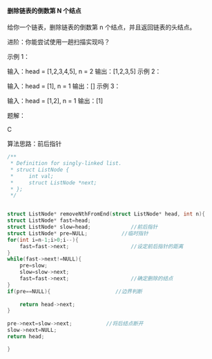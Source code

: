 #### 删除链表的倒数第 N 个结点

给你一个链表，删除链表的倒数第 n 个结点，并且返回链表的头结点。

进阶：你能尝试使用一趟扫描实现吗？

 

示例 1：

输入：head = [1,2,3,4,5], n = 2
输出：[1,2,3,5]
示例 2：

输入：head = [1], n = 1
输出：[]
示例 3：

输入：head = [1,2], n = 1
输出：[1]

题解：

C

算法思路：前后指针

```c
/**
 * Definition for singly-linked list.
 * struct ListNode {
 *     int val;
 *     struct ListNode *next;
 * };
 */


struct ListNode* removeNthFromEnd(struct ListNode* head, int n){
struct ListNode* fast=head;
struct ListNode* slow=head;             //前后指针
struct ListNode* pre=NULL;           //临时指针
for(int i=n-1;i>0;i--){
    fast=fast->next;                    //设定前后指针的距离
}
while(fast->next!=NULL){
    pre=slow;
    slow=slow->next;
    fast=fast->next;                    //确定删除的结点
}
if(pre==NULL){                     //边界判断
    
    return head->next;
}
 
pre->next=slow->next;           //将后结点断开
slow->next=NULL;
return head;

}
   
```

